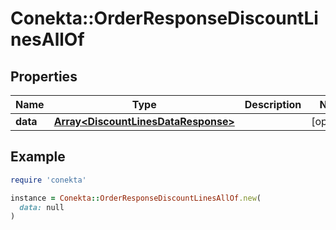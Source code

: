 # Conekta::OrderResponseDiscountLinesAllOf

## Properties

| Name | Type | Description | Notes |
| ---- | ---- | ----------- | ----- |
| **data** | [**Array&lt;DiscountLinesDataResponse&gt;**](DiscountLinesDataResponse.md) |  | [optional] |

## Example

```ruby
require 'conekta'

instance = Conekta::OrderResponseDiscountLinesAllOf.new(
  data: null
)
```

